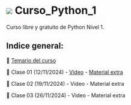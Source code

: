 #  <span><img src="https://img.shields.io/badge/Python-FFD43B?style=for-the-badge&logo=python&logoColor=blue"/></span>  Curso_Python_1
Curso libre y gratuito de Python Nivel 1.

## Indice general:

📝 [Temario del curso](https://github.com/VintaBytes/Curso_Python_1/blob/main/temario.md)

🚀 Clase 01 (12/11/2024) - [Video](https://www.youtube.com/watch?v=HvR10e8_wnk) - [Material extra](https://github.com/VintaBytes/Curso_Python_1/blob/main/Clase01/clase01.md)
  
🚀 Clase 02 (19/11/2024) - Video - Material extra
  
🚀 Clase 03 (26/11/2024) - Video - Material extra
